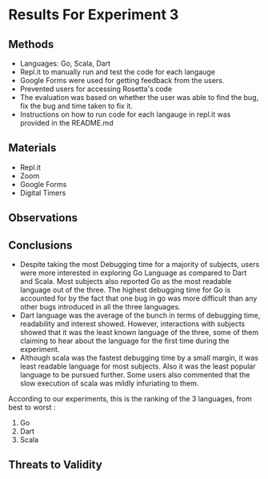 
# Results For Experiment 3

##  Methods
* Languages: Go, Scala, Dart
* Repl.it to manually run and test the code for each langauge
* Google Forms were used for getting feedback from the users.
* Prevented users for accessing Rosetta's code
* The evaluation was based on whether the user was able to find the bug, fix the bug and time taken to fix it.
* Instructions on how to run code for each langauge in repl.it was provided in the README.md
## Materials
* Repl.it
* Zoom
* Google Forms
* Digital Timers
## Observations


## Conclusions
* Despite taking the most Debugging time for a majority of subjects, users were more interested in exploring Go Language as compared to Dart and Scala. Most subjects also reported Go as the most readable language out of the three. The highest debugging time for Go is accounted for by the fact that one bug in go was more difficult than any other bugs introduced in all the three languages. 
* Dart language was the average of the bunch in terms of debugging time, readability and interest showed. However, interactions with subjects showed that it was the least known language of the three, some of them claiming to hear about the language for the first time during the experiment.
* Although scala was the fastest debugging time by a small margin, it was least readable language for most subjects. Also it was the least popular language to be pursued further. Some users also commented that the slow execution of scala was mildly infuriating to them.

According to our experiments, this is the ranking of the 3 languages, from best to worst : 
1) Go
2) Dart
3) Scala

## Threats to Validity
